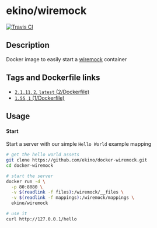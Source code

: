 # ekino/wiremock

[![Travis CI][travis-image]][travis-url]

## Description

Docker image to easily start a [wiremock](http://wiremock.org/) container

## Tags and Dockerfile links

- [`2.1.11`, `2`, `latest` (2/Dockerfile)](https://github.com/ekino/docker-wiremock/blob/master/2/Dockerfile)
- [`1.55`, `1` (1/Dockerfile)](https://github.com/ekino/docker-wiremock/blob/master/1/Dockerfile)

## Usage

#### Start

Start a server with our simple `Hello World` example mapping

```bash
# get the hello world assets
git clone https://github.com/ekino/docker-wiremock.git
cd docker-wiremock

# start the server
docker run -d \
  -p 80:8080 \
  -v $(readlink -f files):/wiremock/__files \
  -v $(readlink -f mappings):/wiremock/mappings \
  ekino/wiremock

# use it
curl http://127.0.0.1/hello
```

[travis-image]: https://img.shields.io/travis/ekino/docker-wiremock.svg?style=flat-square
[travis-url]: https://travis-ci.org/ekino/docker-wiremock

